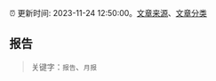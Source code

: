:alarm_clock: 更新时间: 2023-11-24 12:50:00。[文章来源](/README.md)、[文章分类](/TAGS.md)

## 报告


> 关键字：`报告`、`月报`



